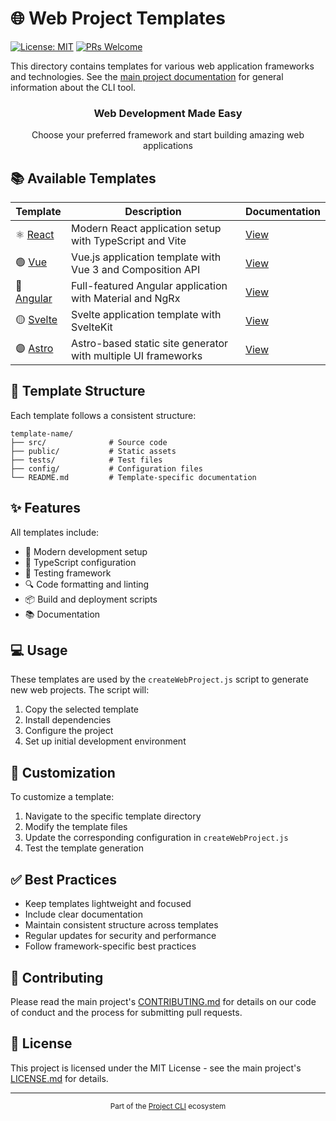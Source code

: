 # 🌐 Web Project Templates

[![License: MIT](https://img.shields.io/badge/License-MIT-yellow.svg)](https://opensource.org/licenses/MIT)
[![PRs Welcome](https://img.shields.io/badge/PRs-welcome-brightgreen.svg)](../../../CONTRIBUTING.md)

This directory contains templates for various web application frameworks and technologies. See the [main project documentation](../../README.md) for general information about the CLI tool.

<div align="center">
  <h3>Web Development Made Easy</h3>
  <p>Choose your preferred framework and start building amazing web applications</p>
</div>

## 📚 Available Templates

| Template                       | Description                                                   | Documentation             |
| ------------------------------ | ------------------------------------------------------------- | ------------------------- |
| ⚛️ [React](react/README.md)     | Modern React application setup with TypeScript and Vite       | [View](react/README.md)   |
| 🟢 [Vue](vue/README.md)         | Vue.js application template with Vue 3 and Composition API    | [View](vue/README.md)     |
| 🔴 [Angular](angular/README.md) | Full-featured Angular application with Material and NgRx      | [View](angular/README.md) |
| 🟡 [Svelte](svelte/README.md)   | Svelte application template with SvelteKit                    | [View](svelte/README.md)  |
| 🟣 [Astro](astro/README.md)     | Astro-based static site generator with multiple UI frameworks | [View](astro/README.md)   |

## 📁 Template Structure

Each template follows a consistent structure:

```
template-name/
├── src/              # Source code
├── public/           # Static assets
├── tests/            # Test files
├── config/           # Configuration files
└── README.md         # Template-specific documentation
```

## ✨ Features

All templates include:
- 🚀 Modern development setup
- 📝 TypeScript configuration
- 🧪 Testing framework
- 🔍 Code formatting and linting
- 📦 Build and deployment scripts
- 📚 Documentation

## 💻 Usage

These templates are used by the `createWebProject.js` script to generate new web projects. The script will:
1. Copy the selected template
2. Install dependencies
3. Configure the project
4. Set up initial development environment

## 🔧 Customization

To customize a template:
1. Navigate to the specific template directory
2. Modify the template files
3. Update the corresponding configuration in `createWebProject.js`
4. Test the template generation

## ✅ Best Practices

- Keep templates lightweight and focused
- Include clear documentation
- Maintain consistent structure across templates
- Regular updates for security and performance
- Follow framework-specific best practices

## 🤝 Contributing

Please read the main project's [CONTRIBUTING.md](../../../CONTRIBUTING.md) for details on our code of conduct and the process for submitting pull requests.

## 📄 License

This project is licensed under the MIT License - see the main project's [LICENSE.md](../../../LICENSE.md) for details.

---

<div align="center">
  <sub>Part of the <a href="../../README.md">Project CLI</a> ecosystem</sub>
</div> 